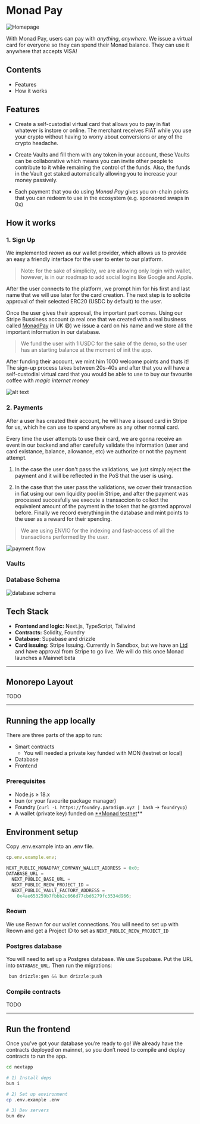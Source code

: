 # Monad Pay

![Homepage](public/assets/docs/homepage.png)

With Monad Pay, users can pay with _anything_, _anywhere._ We issue a virtual card for everyone so they can spend their Monad balance. They can use it anywhere that accepts VISA!

<!-- Built by [Nacho](https://x.com/ziginiz) and [Cat](https://x.com/catmcgeecode) -->

## Contents

- Features
- How it works

## Features

- Create a self-custodial virtual card that allows you to pay in fiat whatever is instore or online. The merchant receives FIAT while you use your crypto without having to worry about conversions or any of the crypto headache.

- Create Vaults and fill them with any token in your account, these Vaults can be collaborative which means you can invite other people to contribute to it while remaining the control of the funds. Also, the funds in the Vault get staked automatically allowing you to increase your money passively.

- Each payment that you do using _Monad Pay_ gives you on-chain points that you can redeem to use in the ecosystem (e.g. sponsored swaps in 0x)

## How it works

### 1. Sign Up

We implemented _reown_ as our wallet provider, which allows us to provide an easy a friendly interface for the user to enter to our platform.

> Note: for the sake of simplicity, we are allowing only login with wallet, however, is in our roadmap to add social logins like Google and Apple.

After the user connects to the platform, we prompt him for his first and last name that we will use later for the card creation. The next step is to solicite approval of their selected ERC20 (USDC by default) to the user.

Once the user gives their approval, the important part comes. Using our Stripe Bussiness account (a real one that we created with a real business called [MonadPay](https://find-and-update.company-information.service.gov.uk/company/NI732549) in UK 😄) we issue a card on his name and we store all the important information in our database.

> We fund the user with 1 USDC for the sake of the demo, so the user has an starting balance at the moment of init the app.

After funding their account, we mint him 1000 welcome points and thats it! The sign-up process takes between 20s-40s and after that you will have a self-custodial virtual card that you would be able to use to buy our favourite coffee with _magic internet money_

![alt text](signup-flow.png)

### 2. Payments

After a user has created their account, he will have a issued card in Stripe for us, which he can use to spend anywhere as any other normal card.

Every time the user attempts to use their card, we are gonna receive an event in our backend and after carefully validate the information (user and card existance, balance, allowance, etc) we authorize or not the payment attempt.

1. In the case the user don't pass the validations, we just simply reject the payment and it will be reflected in the PoS that the user is using.

2. In the case that the user pass the validations, we cover their transaction in fiat using our own liquidity pool in Stripe, and after the payment was processed succesfully we execute a transaccion to collect the equivalent amount of the payment in the token that he granted approval before. Finally we record everything in the database and mint points to the user as a reward for their spending.

> We are using ENVIO for the indexing and fast-access of all the transactions performed by the user.

![payment flow](payment-flow.png)

### Vaults

### Database Schema

![database schema](database-schema.png)

## Tech Stack

- **Frontend and logic:** Next.js, TypeScript, Tailwind
- **Contracts:** Solidity, Foundry
- **Database**: Supabase and drizzle
- **Card issuing**: Stripe Issuing. Currently in Sandbox, but we have an [Ltd](https://find-and-update.company-information.service.gov.uk/company/NI732549) and have approval from Stripe to go live. We will do this once Monad launches a Mainnet beta

---

## Monorepo Layout

TODO

---

## Running the app locally

There are three parts of the app to run:

- Smart contracts
  - You will needed a private key funded with MON (testnet or local)
- Database
- Frontend

### Prerequisites

- Node.js ≥ 18.x
- bun (or your favourite package manager)
- Foundry (`curl -L https://foundry.paradigm.xyz | bash` → `foundryup`)
- A wallet (private key) funded on [\*\*Monad testnet](https://testnet.monad.xyz/)\*\*

## Environment setup

Copy .env.example into an .env file.

```jsx
cp.env.example.env;
```

```jsx
NEXT_PUBLIC_MONADPAY_COMPANY_WALLET_ADDRESS = 0x0;
DATABASE_URL =
  NEXT_PUBLIC_BASE_URL =
  NEXT_PUBLIC_REOW_PROJECT_ID =
  NEXT_PUBLIC_VAULT_FACTORY_ADDRESS =
    0x4ae653259b7fbbb2c666d77cbd6279fc3534d966;
```

### Reown

We use Reown for our wallet connections. You will need to set up with Reown and get a Project ID to set as `NEXT_PUBLIC_REOW_PROJECT_ID`

### Postgres database

You will need to set up a Postgres database. We use Supabase. Put the URL into `DATABASE_URL`. Then run the migrations:

```jsx
 bun drizzle:gen && bun drizzle:push
```

### Compile contracts

TODO

---

## Run the frontend

Once you’ve got your database you’re ready to go! We already have the contracts deployed on mainnet, so you don’t need to compile and deploy contracts to run the app.

```bash
cd nextapp

# 1) Install deps
bun i

# 2) Set up environment
cp .env.example .env

# 3) Dev servers
bun dev
```
